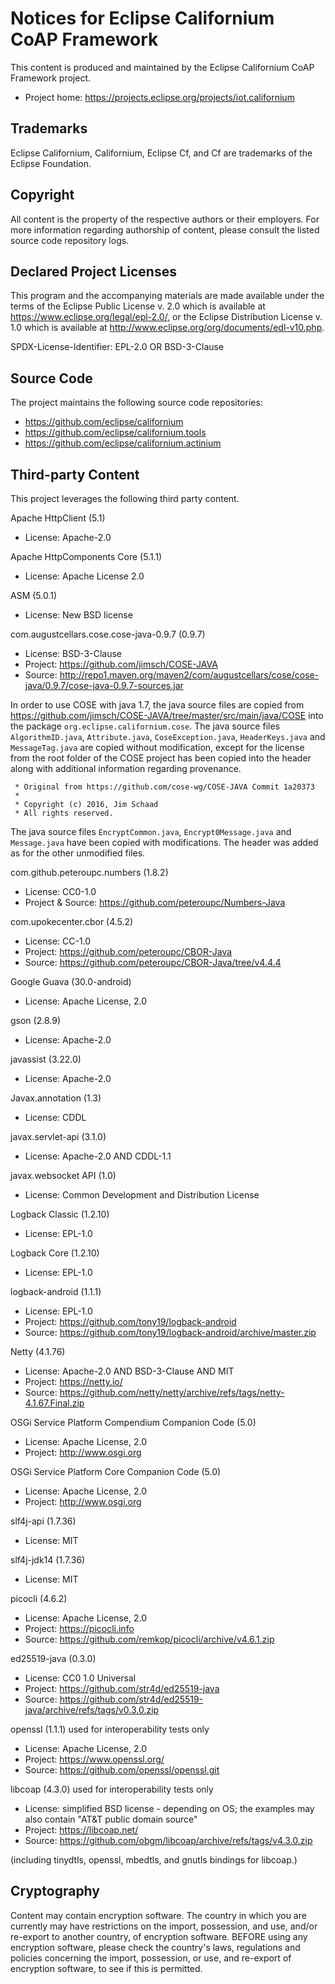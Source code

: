 # Notices for Eclipse Californium  CoAP Framework

This content is produced and maintained by the Eclipse Californium CoAP
Framework project.

* Project home: https://projects.eclipse.org/projects/iot.californium

## Trademarks

Eclipse Californium, Californium, Eclipse Cf, and Cf are trademarks of the
Eclipse Foundation.

## Copyright

All content is the property of the respective authors or their employers. For
more information regarding authorship of content, please consult the listed
source code repository logs.

## Declared Project Licenses

This program and the accompanying materials are made available under the terms
of the Eclipse Public License v. 2.0 which is available at
https://www.eclipse.org/legal/epl-2.0/, or the Eclipse Distribution License
v. 1.0 which is available at http://www.eclipse.org/org/documents/edl-v10.php.

SPDX-License-Identifier: EPL-2.0 OR BSD-3-Clause

## Source Code

The project maintains the following source code repositories:

* https://github.com/eclipse/californium
* https://github.com/eclipse/californium.tools
* https://github.com/eclipse/californium.actinium

## Third-party Content

This project leverages the following third party content.

Apache HttpClient (5.1)

* License: Apache-2.0 

Apache HttpComponents Core (5.1.1)

* License: Apache License 2.0

ASM (5.0.1)

* License: New BSD license

com.augustcellars.cose.cose-java-0.9.7 (0.9.7)

* License: BSD-3-Clause
* Project: https://github.com/jimsch/COSE-JAVA
* Source:
   http://repo1.maven.org/maven2/com/augustcellars/cose/cose-java/0.9.7/cose-java-0.9.7-sources.jar

In order to use COSE with java 1.7, the java source files are copied from 
https://github.com/jimsch/COSE-JAVA/tree/master/src/main/java/COSE
into the package `org.eclipse.californium.cose`. 
The java source files `AlgorithmID.java`, `Attribute.java`, `CoseException.java`, `HeaderKeys.java`
and `MessageTag.java` are copied without modification, except for the license from the root folder of the COSE
project has been copied into the header along with additional information regarding provenance.

```
 * Original from https://github.com/cose-wg/COSE-JAVA Commit 1a20373
 *
 * Copyright (c) 2016, Jim Schaad
 * All rights reserved.
```

The java source files `EncryptCommon.java`, `Encrypt0Message.java` and `Message.java` have been copied with
modifications. The header was added as for the other unmodified files.

com.github.peteroupc.numbers (1.8.2)

* License: CC0-1.0
* Project & Source: https://github.com/peteroupc/Numbers-Java

com.upokecenter.cbor (4.5.2)

* License: CC-1.0
* Project: https://github.com/peteroupc/CBOR-Java
* Source: https://github.com/peteroupc/CBOR-Java/tree/v4.4.4

Google Guava (30.0-android)

* License: Apache License, 2.0

gson (2.8.9)

* License: Apache-2.0 

javassist (3.22.0)

* License: Apache-2.0

Javax.annotation (1.3)

* License: CDDL

javax.servlet-api (3.1.0)

* License: Apache-2.0 AND CDDL-1.1

javax.websocket API (1.0)

* License: Common Development and Distribution License

Logback Classic (1.2.10)

* License: EPL-1.0

Logback Core (1.2.10)

* License: EPL-1.0

logback-android (1.1.1)

* License: EPL-1.0
* Project: https://github.com/tony19/logback-android
* Source: https://github.com/tony19/logback-android/archive/master.zip

Netty (4.1.76)

* License: Apache-2.0 AND BSD-3-Clause AND MIT
* Project: https://netty.io/
* Source: https://github.com/netty/netty/archive/refs/tags/netty-4.1.67.Final.zip

OSGi Service Platform Compendium Companion Code (5.0)

* License: Apache License, 2.0
* Project: http://www.osgi.org

OSGi Service Platform Core Companion Code (5.0)

* License: Apache License, 2.0
* Project: http://www.osgi.org

slf4j-api (1.7.36)

* License: MIT

slf4j-jdk14 (1.7.36)

* License: MIT

picocli (4.6.2)

* License: Apache License, 2.0
* Project: https://picocli.info
* Source: https://github.com/remkop/picocli/archive/v4.6.1.zip

ed25519-java (0.3.0)

* License: CC0 1.0 Universal
* Project: https://github.com/str4d/ed25519-java
* Source: https://github.com/str4d/ed25519-java/archive/refs/tags/v0.3.0.zip

openssl (1.1.1) used for interoperability tests only

* License: Apache License, 2.0
* Project: https://www.openssl.org/
* Source:  https://github.com/openssl/openssl.git

libcoap (4.3.0) used for interoperability tests only

* License:  simplified BSD license - 
            depending on OS; the examples may also contain "AT&T public domain source"
* Project: https://libcoap.net/
* Source:  https://github.com/obgm/libcoap/archive/refs/tags/v4.3.0.zip

(including tinydtls, openssl, mbedtls, and gnutls bindings for libcoap.)

## Cryptography

Content may contain encryption software. The country in which you are currently
may have restrictions on the import, possession, and use, and/or re-export to
another country, of encryption software. BEFORE using any encryption software,
please check the country's laws, regulations and policies concerning the import,
possession, or use, and re-export of encryption software, to see if this is
permitted.
